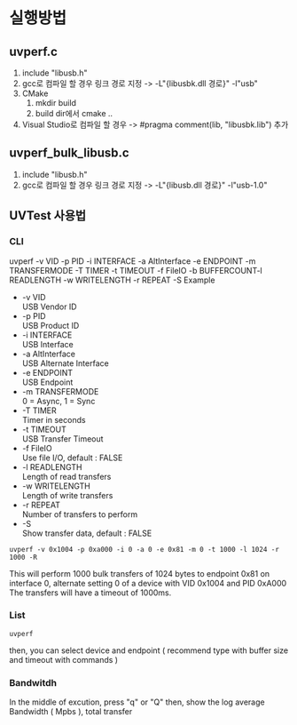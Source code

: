 # 실행방법
## uvperf.c
1. include "libusb.h"
2. gcc로 컴파일 할 경우 링크 경로 지정 -> -L"{libusbk.dll 경로}" -l"usb"
3. CMake
    1. mkdir build
    2. build dir에서 cmake ..
4. Visual Studio로 컴파일 할 경우 ->  #pragma comment(lib, "libusbk.lib") 추가
## uvperf_bulk_libusb.c
1. include "libusb.h"
2. gcc로 컴파일 할 경우 링크 경로 지정 -> -L"{libusb.dll 경로}" -l"usb-1.0"

## UVTest 사용법

### CLI

uvperf -v VID -p PID -i INTERFACE -a AltInterface -e ENDPOINT -m TRANSFERMODE 
            -T TIMER -t TIMEOUT -f FileIO -b BUFFERCOUNT-l READLENGTH -w WRITELENGTH -r REPEAT -S
            Example

*   -v VID<br/>           USB Vendor ID
*   -p PID<br/>           USB Product ID
*   -i INTERFACE<br>      USB Interface
*   -a AltInterface<br>   USB Alternate Interface
*   -e ENDPOINT<br>       USB Endpoint
*   -m TRANSFERMODE<br>   0 = Async, 1 = Sync
*   -T TIMER<br>          Timer in seconds
*   -t TIMEOUT<br>        USB Transfer Timeout
*   -f FileIO<br>         Use file I/O, default : FALSE
*   -l READLENGTH<br>     Length of read transfers
*   -w WRITELENGTH<br>    Length of write transfers
*   -r REPEAT<br>         Number of transfers to perform
*   -S <br>               Show transfer data, default : FALSE
```
uvperf -v 0x1004 -p 0xa000 -i 0 -a 0 -e 0x81 -m 0 -t 1000 -l 1024 -r 1000 -R
```
This will perform 1000 bulk transfers of 1024 bytes to endpoint 0x81 on interface 0, alternate setting 0 of a device with VID 0x1004 and PID 0xA000 The transfers will have a timeout of 1000ms.

### List
```
uvperf
```
then, you can select device and endpoint
( recommend type with buffer size and timeout with commands )

### Bandwitdh

In the middle of excution, press "q" or "Q" then, show the log average Bandwidth ( Mpbs ), total transfer
